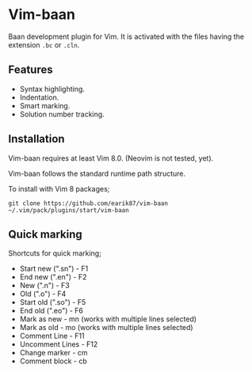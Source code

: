 # Vim-baan
 
Baan development plugin for Vim. It is activated with the files having the extension `.bc` or `.cln`.

## Features
- Syntax highlighting. 
- Indentation. 
- Smart marking.
- Solution number tracking. 

## Installation
Vim-baan requires at least Vim 8.0. (Neovim is not tested, yet).

Vim-baan follows the standard runtime path structure. 

To install with Vim 8 packages;

`git clone https://github.com/earik87/vim-baan ~/.vim/pack/plugins/start/vim-baan`

## Quick marking

Shortcuts for quick marking;
- Start new (".sn") - F1
- End new (".en") - F2
- New (".n") - F3
- Old (".o") - F4
- Start old (".so") - F5
- End old (".eo") - F6
- Mark as new - mn (works with multiple lines selected)
- Mark as old - mo (works with multiple lines selected)
- Comment Line - F11
- Uncomment Lines - F12
- Change marker - cm
- Comment block - cb

